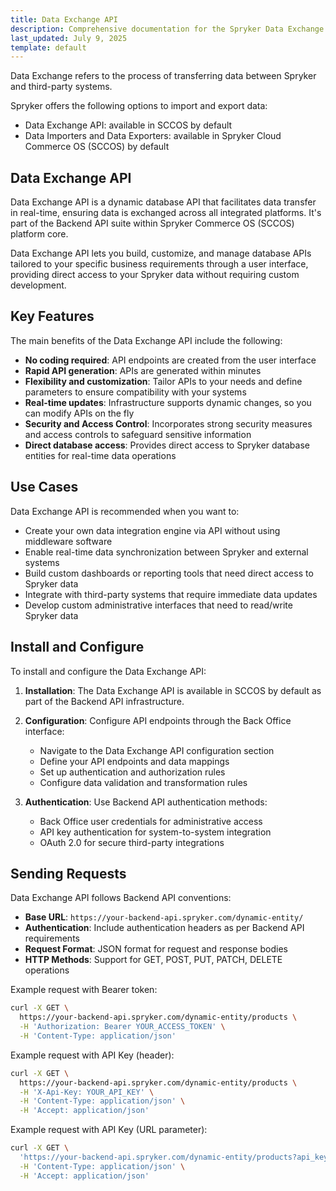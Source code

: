 ```yaml
---
title: Data Exchange API
description: Comprehensive documentation for the Spryker Data Exchange API, enabling seamless integration and efficient data transfer between systems.
last_updated: July 9, 2025
template: default
---
```

Data Exchange refers to the process of transferring data between Spryker and third-party systems.

Spryker offers the following options to import and export data:

- Data Exchange API: available in SCCOS by default
- Data Importers and Data Exporters: available in Spryker Cloud Commerce OS (SCCOS) by default

## Data Exchange API

Data Exchange API is a dynamic database API that facilitates data transfer in real-time, ensuring data is exchanged across all integrated platforms. It's part of the Backend API suite within Spryker Commerce OS (SCCOS) platform core.

Data Exchange API lets you build, customize, and manage database APIs tailored to your specific business requirements through a user interface, providing direct access to your Spryker data without requiring custom development.

## Key Features

The main benefits of the Data Exchange API include the following:

- **No coding required**: API endpoints are created from the user interface
- **Rapid API generation**: APIs are generated within minutes
- **Flexibility and customization**: Tailor APIs to your needs and define parameters to ensure compatibility with your systems
- **Real-time updates**: Infrastructure supports dynamic changes, so you can modify APIs on the fly
- **Security and Access Control**: Incorporates strong security measures and access controls to safeguard sensitive information
- **Direct database access**: Provides direct access to Spryker database entities for real-time data operations

## Use Cases

Data Exchange API is recommended when you want to:

- Create your own data integration engine via API without using middleware software
- Enable real-time data synchronization between Spryker and external systems
- Build custom dashboards or reporting tools that need direct access to Spryker data
- Integrate with third-party systems that require immediate data updates
- Develop custom administrative interfaces that need to read/write Spryker data

## Install and Configure

To install and configure the Data Exchange API:

1. **Installation**: The Data Exchange API is available in SCCOS by default as part of the Backend API infrastructure.

2. **Configuration**: Configure API endpoints through the Back Office interface:
   - Navigate to the Data Exchange API configuration section
   - Define your API endpoints and data mappings
   - Set up authentication and authorization rules
   - Configure data validation and transformation rules

3. **Authentication**: Use Backend API authentication methods:
   - Back Office user credentials for administrative access
   - API key authentication for system-to-system integration
   - OAuth 2.0 for secure third-party integrations

## Sending Requests

Data Exchange API follows Backend API conventions:

- **Base URL**: `https://your-backend-api.spryker.com/dynamic-entity/`
- **Authentication**: Include authentication headers as per Backend API requirements
- **Request Format**: JSON format for request and response bodies
- **HTTP Methods**: Support for GET, POST, PUT, PATCH, DELETE operations

Example request with Bearer token:

```bash
curl -X GET \
  https://your-backend-api.spryker.com/dynamic-entity/products \
  -H 'Authorization: Bearer YOUR_ACCESS_TOKEN' \
  -H 'Content-Type: application/json'
```

Example request with API Key (header):

```bash
curl -X GET \
  https://your-backend-api.spryker.com/dynamic-entity/products \
  -H 'X-Api-Key: YOUR_API_KEY' \
  -H 'Content-Type: application/json' \
  -H 'Accept: application/json'
```

Example request with API Key (URL parameter):

```bash
curl -X GET \
  'https://your-backend-api.spryker.com/dynamic-entity/products?api_key=YOUR_API_KEY' \
  -H 'Content-Type: application/json' \
  -H 'Accept: application/json'
```
